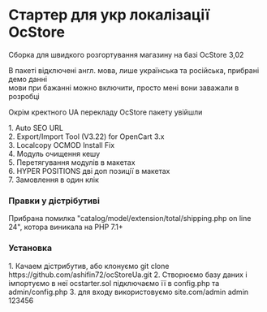 <h1>Стартер для укр локалізації OcStore </h1>
<p>Сборка для швидкого розгортування магазину на базі OcStore 3,02</p>
<p>В пакеті відключені англ. мова, лише українська та російська, прибрані демо данні <br>
мови при бажанні можно включити, просто мені вони заважали в розробці</p>
<p>Окрім кректного UA перекладу OcStore  пакету увійшли</p>
<p>
1. Auto SEO URL <br>
2. Export/Import Tool (V3.22) for OpenCart 3.x <br>
3. Localcopy OCMOD Install Fix <br>
4. Модуль очищення кешу <br>
5. Перетягування модулів в макетах <br>
6. HYPER POSITIONS дві доп позиції в макетах <br>
7. Замовлення в один клік <br>
</p>
<h3>Правки у дістрібутиві</h3>
<p>Прибрана помилка "catalog/model/extension/total/shipping.php on line 24", котора виникала на PHP 7.1+</p>
<h3>Установка</h3>
<p>
1. Качаем дістрибутив, або клонуємо  git clone https://github.com/ashifin72/ocStoreUa.git
2. Створюємо базу даних і імпортуємо в неї ocstarter.sol підключаємо її в config.php та admin/config.php
3. для входу використовуємо site.com/admin  admin   123456
</p>
